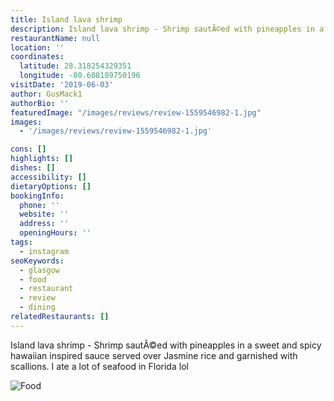```yaml
---
title: Island lava shrimp
description: Island lava shrimp - Shrimp sautÃ©ed with pineapples in a sweet and spicy hawaiian inspired sauce served over Jasmine rice and garnished with scallions. I ate a lot of seafood in F
restaurantName: null
location: ''
coordinates:
  latitude: 28.318254329351
  longitude: -80.608189750196
visitDate: '2019-06-03'
author: GusMack1
authorBio: ''
featuredImage: "/images/reviews/review-1559546982-1.jpg"
images:
  - '/images/reviews/review-1559546982-1.jpg'

cons: []
highlights: []
dishes: []
accessibility: []
dietaryOptions: []
bookingInfo:
  phone: ''
  website: ''
  address: ''
  openingHours: ''
tags:
  - instagram
seoKeywords:
  - glasgow
  - food
  - restaurant
  - review
  - dining
relatedRestaurants: []
---
```


Island lava shrimp - Shrimp sautÃ©ed with pineapples in a sweet and spicy hawaiian inspired sauce served over Jasmine rice and garnished with scallions. I ate a lot of seafood in Florida lol

![Food](/images/reviews/review-1559546982-1.jpg)
